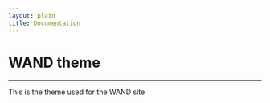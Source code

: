 ```yaml
---
layout: plain
title: Documentation
---
```


WAND theme
==========
- - -

This is the theme used for the WAND site